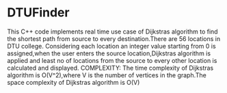 # DTUFinder
This C++ code implements real time use case of Dijkstras algorithm to find the shortest path from source to every destination.There are 56 locations in DTU college. Considering each location an integer value starting from 0 is assigned,when the user enters the source location,Dijkstras algorithm is applied and least no of locations from the source to every other location is calculated and displayed.
COMPLEXITY: The time complexity of Dijkstras algorithm is O(V^2),where V is the number of vertices in the graph.The space complexity of Dijkstras algorithm is O(V)
